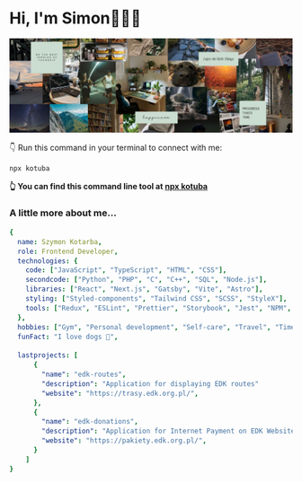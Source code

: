 # Hi, I'm Simon👋👨‍💻

<img src="git-header-image.jpg" alt="banner that says Don't hate me, i'm just learn...">

👇 Run this command in your terminal to connect with me:
```bash
npx kotuba
```
**👆 You can find this command line tool at [npx kotuba](https://github.com/kotuba/npx_card)**

### A little more about me...

```yaml
{
  name: Szymon Kotarba,
  role: Frontend Developer,
  technologies: {
    code: ["JavaScript", "TypeScript", "HTML", "CSS"],
    secondcode: ["Python", "PHP", "C", "C++", "SQL", "Node.js"],
    libraries: ["React", "Next.js", "Gatsby", "Vite", "Astro"],
    styling: ["Styled-components", "Tailwind CSS", "SCSS", "StyleX"],
    tools: ["Redux", "ESLint", "Prettier", "Storybook", "Jest", "NPM", "Webpack", "and more..."]
  },
  hobbies: ["Gym", "Personal development", "Self-care", "Travel", "Time management", "Climbing"],
  funFact: "I love dogs 🐶",

  lastprojects: [
      {
        "name": "edk-routes",
        "description": "Application for displaying EDK routes"
        "website": "https://trasy.edk.org.pl/",
      },
      {
        "name": "edk-donations",
        "description": "Application for Internet Payment on EDK Website"
        "website": "https://pakiety.edk.org.pl/",
      }
    ]
}
```

